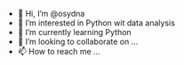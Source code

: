 - 👋 Hi, I’m @osydna
- 👀 I’m interested in Python wit data analysis
- 🌱 I’m currently learning Python
- 💞️ I’m looking to collaborate on ...
- 📫 How to reach me ...

<!---
osydna/osydna is a ✨ special ✨ repository because its `README.md` (this file) appears on your GitHub profile.
You can click the Preview link to take a look at your changes.
--->
